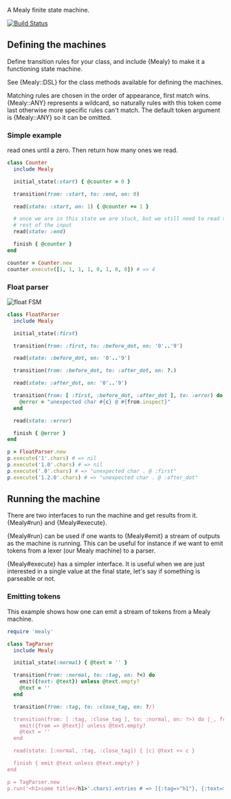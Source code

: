 A Mealy finite state machine.

[![Build Status](https://travis-ci.com/phaul/mealy.svg?branch=master)](https://travis-ci.com/phaul/mealy)

## Defining the machines

Define transition rules for your class, and include {Mealy} to make it a functioning state machine.

See {Mealy::DSL} for the class methods available for defining the machines.

Matching rules are chosen in the order of appearance, first match wins. {Mealy::ANY} represents a wildcard, so naturally rules with this token come last otherwise more specific rules can't match. The default token argument is
{Mealy::ANY} so it can be omitted.

### Simple example

read ones until a zero. Then return how many ones we read.

```ruby
class Counter
  include Mealy

  initial_state(:start) { @counter = 0 }

  transition(from: :start, to: :end, on: 0)

  read(state: :start, on: 1) { @counter += 1 }

  # once we are in this state we are stuck, but we still need to read the
  # rest of the input
  read(state: :end)

  finish { @counter }
end

counter = Counter.new
counter.execute([1, 1, 1, 1, 0, 1, 0, 0]) # => 4
```

### Float parser

![float FSM](http://github.com/phaul/mealy/raw/master/doc/float.svg?sanitize=true)

```ruby
class FloatParser
  include Mealy

  initial_state(:first)

  transition(from: :first, to: :before_dot, on: '0'..'9')

  read(state: :before_dot, on: '0'..'9')

  transition(from: :before_dot, to: :after_dot, on: ?.)

  read(state: :after_dot, on: '0'..'9')

  transition(from: [ :first, :before_dot, :after_dot ], to: :error) do |c, from|
    @error = "unexpected char #{c} @ #{from.inspect}"
  end

  read(state: :error)

  finish { @error }
end

p = FloatParser.new
p.execute('1'.chars) # => nil
p.execute('1.0'.chars) # => nil
p.execute('.0'.chars) # => "unexpected char . @ :first"
p.execute('1.2.0'.chars) # => "unexpected char . @ :after_dot"
```

## Running the machine

There are two interfaces to run the machine and get results from it. {Mealy#run} and {Mealy#execute}.

{Mealy#run} can be used if one wants to {Mealy#emit} a stream of outputs as the machine is running. This can be useful for instance if we want to emit tokens from a lexer (our Mealy machine) to a parser.

{Mealy#execute} has a simpler interface. It is useful when we are just interested in a single value at the final state, let's say if something is parseable or not.

### Emitting tokens

This example shows how one can emit a stream of tokens from a Mealy machine.

```ruby
require 'mealy'

class TagParser
  include Mealy

  initial_state(:normal) { @text = '' }

  transition(from: :normal, to: :tag, on: ?<) do
    emit({text: @text}) unless @text.empty?
    @text = ''
  end

  transition(from: :tag, to: :close_tag, on: ?/)

  transition(from: [ :tag, :close_tag ], to: :normal, on: ?>) do |_, from|
    emit({from => @text}) unless @text.empty?
    @text = ''
  end

  read(state: [:normal, :tag, :close_tag]) { |c| @text << c }

  finish { emit @text unless @text.empty? }
end

p = TagParser.new
p.run('<h1>some title</h1>'.chars).entries # => [{:tag=>"h1"}, {:text=>"some title"}, {:close_tag=>"h1"}]
```
